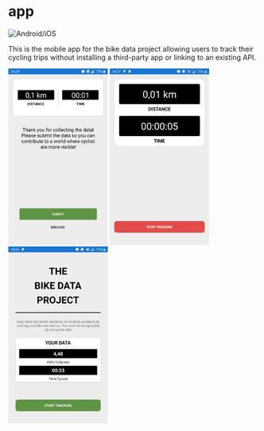 # app

![Android/iOS](https://github.com/bikedataproject/app/workflows/Android/iOS/badge.svg)

This is the mobile app for the bike data project allowing users to track their cycling trips without installing a third-party app or linking to an existing API.

<img src="./docs/screenshot1.jpg" width="200"/> <img src="./docs/screenshot2.jpg" width="200"/> <img src="./docs/screenshot3.jpg" width="200"/> 